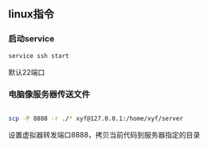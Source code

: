 ## linux指令

### 启动service

```bash
service ssh start
```

默认22端口

### 电脑像服务器传送文件

```bash

scp -P 8888 -r ./* xyf@127.0.0.1:/home/xyf/server

```

设置虚拟器转发端口8888，拷贝当前代码到服务器指定的目录


